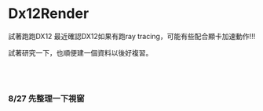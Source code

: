 # Dx12Render
試著跑跑DX12
最近確認DX12如果有跑ray tracing，可能有些配合顯卡加速動作!!!

試著研究一下，也順便建一個資料以後好複習。

<br><br>
### 8/27 先整理一下視窗
